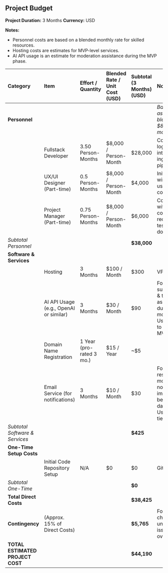 ## Project Budget

**Project Duration:** 3 Months
**Currency:** USD

**Notes:**
* Personnel costs are based on a blended monthly rate for skilled resources.
* Hosting costs are estimates for MVP-level services.
* AI API usage is an estimate for moderation assistance during the MVP phase.

| Category          | Item                                  | Effort / Quantity        | Blended Rate / Unit Cost (USD) | Subtotal (3 Months) (USD) | Notes                                                                                                |
| :---------------- | :------------------------------------ | :----------------------- | :----------------------------- | :------------------------ | :--------------------------------------------------------------------------------------------------- |
| **Personnel** |                                       |                          |                                |                           | *Based on an assumed blended rate of $8,000/person-month for FTE* |
|                   | Fullstack Developer         | 3.50 Person-Months       | $8,000 / Person-Month          | $28,000                   | Core API, DB logic, auth, AI integration, ingestion pipeline.                                        |
|                   | UX/UI Designer (Part-time)   | 0.5 Person-Months        | $8,000 / Person-Month          | $4,000                    | Initial design, wireframes, user flow for core features.         |
|                   | Project Manager (Part-time)         | 0.75 Person-Months       | $8,000 / Person-Month          | $6,000                    | Coordination with the community, requirements, testing, documentation. |
| *Subtotal Personnel*|                                       |                          |                                | **$38,000** |                                                                                                      |
| **Software & Services** |                                   |                          |                                |                           |                                                                                                      |
|                   | Hosting     | 3 Months                 | $100 / Month                   | $300                      | VPS                   |
|                   | AI API Usage (e.g., OpenAI or similar)           | 3 Months                 | $30 / Month                    | $90                       | For summarization & tagging assistance during moderation. Usage expected to be low for MVP.           |
|                   | Domain Name Registration              | 1 Year (pro-rated 3 mo.) | $15 / Year                     | ~$5                       |                                                                                                      |
|                   | Email Service (for notifications)     | 3 Months                 | $10 / Month                    | $30                       | For password resets, moderator notifications (if implemented beyond dashboard). Using a basic tier.   |
| *Subtotal Software & Services* |                          |                          |                                | **$425** |                                                                                                      |
| **One-Time Setup Costs** |                              |                          |                                |                           |                                                                                                      |
|                   | Initial Code Repository Setup         | N/A                      | $0                             | $0                        | GitHub                                       |
| *Subtotal One-Time*|                                       |                          |                                | **$0** |                                                                                                      |
| **Total Direct Costs** |                                  |                          |                                | **$38,425** |                                                                                                      |
| **Contingency** | (Approx. 15% of Direct Costs)         |                          |                                | **$5,765** | For scope changes, unexpected issues, or cost overruns.                                              |
| **TOTAL ESTIMATED PROJECT COST** |          |                          |                                | **$44,190** |                                                                                                      |
